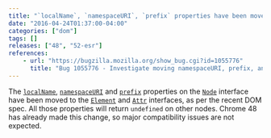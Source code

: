```yaml
---
title: "`localName`, `namespaceURI`, `prefix` properties have been moved from `Node` to `Element`"
date: "2016-04-24T01:37:00-04:00"
categories: ["dom"]
tags: []
releases: ["48", "52-esr"]
references:
    - url: "https://bugzilla.mozilla.org/show_bug.cgi?id=1055776"
      title: "Bug 1055776 - Investigate moving namespaceURI, prefix, and localName to Element and Attr"
---
```

The [`localName`](https://developer.mozilla.org/docs/Web/API/Element/localName), [`namespaceURI`](https://developer.mozilla.org/docs/Web/API/Node/namespaceURI) and [`prefix`](https://developer.mozilla.org/docs/Web/API/Node/prefix) properties on the [`Node`](https://developer.mozilla.org/docs/Web/API/Node) interface have been moved to the [`Element`](https://developer.mozilla.org/docs/Web/API/Element) and [`Attr`](https://developer.mozilla.org/docs/Web/API/Attr) interfaces, as per the recent DOM spec. All those properties will return `undefined` on other nodes. Chrome 48 has already made this change, so major compatibility issues are not expected.
